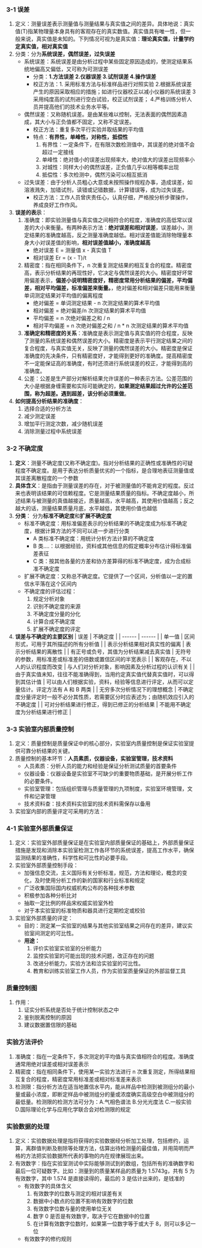 ### 3-1 误差

1. 定义：测量误差表示测量值与测量结果与真实值之间的差异。具体地说：真实值(T)指某物理量本身具有的客观存在的真实数值。真实值具有唯一性，但一般来说，真实值是未知的。下列情况可视为是真实值：**理论真实值，计量学约定真实值，相对真实值**
2. 分类：分为**系统误差，偶然误差，过失误差**
   - 系统误差：系统误差是由分析过程中某些固定原因造成的，使测定结果系统地偏高又偏低，又可称为可测误差
     - 分类：**1.方法误差 2.仪器误差 3.试剂误差 4.操作误差**
     - 校正方法：1. 采用标准方法与标准样品进行对照实验 2.根据系统误差产生的原因采取相应的措施；如进行仪器校正以减小仪器的系统误差 3 采用纯度高的试剂进行空白试验，校正试剂误差； 4.严格训练分析人员并提高他们的技术业务水平等。
   - 偶然误差：又称随机误差。是由某些难以控制，无法表面的偶然因素造成，其大小与正负值都不固定，又称不定误差。
     - 校正方法：重复多次平行实验并取结果的平均值
     - 特点：**有界性，单峰性，对称性，抵偿性**
       1. 有界性：一定条件下，在有限次数检测值中，其误差的绝对值不会超过一定接线
       2. 单峰性：绝对值小的误差出现频率大，绝对值大的误差出现频率小
       3. 对城性：同样大小的偶然误差，正负值几乎以相等概率出现
       4. 抵偿性：多次检测中，偶然污染可以相互抵消
   - 过失误差：由于分析人员粗心大意或未按照操作规程办事，造成误差，如溶液溅失，加错试剂，读错或记错数据，计算错误等，成为过失误差。
     - 校正方法：工作人员曾庆责任心，认真仔细，严格按分析步骤操作，养成良好工作作风。
3. **误差的表示**：
   1. 准确度：即实验测量值与真实值之间相符合的程度，准确度的高低常以误差的大小来衡量。有两种表示方法：**绝对误差和相对误差**，误差越小，测定结果的准确度越高，反之测量准确度越低。相对误差值能消除物理量本身大小对误差值的影响，**相对误差值越小，准确度越高**
      - 绝对误差 E = 测量值 x - 真实值 T
      - 相对误差 Er = (x - T)/t
   2. 精密度：指在相同条件下，n 次重复测定结果的相互复合的程度。精密度高，表示分析结果的再现性好，它决定与偶然误差的大小。精密度好坏常用偏差表示，**偏差小说明精密度好，精密度常用分析结果的偏差，平均偏差，相对平均偏差，标准偏差来衡量。**，绝对偏差和相对偏差只能用来衡量单词测定结果对平均值的偏离程度
      - 绝对偏差 = 单词测定结果 - n 次测定结果的算术平均值
      - 相对偏差 = 绝对偏差/n 次测定结果的算术平均值
      - 平均偏差 = n 次绝对偏差之和 / n
      - 相对平均偏差 = n 次绝对偏差之和 / n \* n 次测定结果的算术平均值
   3. **准确定和精密度的关系**：准确度是表示测定值与真实值的符合程度，反映了测量的系统误差和偶然误差的大小。精密度是表示平行测定结果之间的复合程度，与真实值无关，反映了测量的偶然误差的大小。精密度是保证准确度的先决条件，只有精密度好，才能得到更好的准确度。提高精密度不一定能保证高的准确度，有时还须进行系统误差的校正，才能得到高的准确度。
   4. 公差：公差是生产部分对解析结果允许误差的一种表示方法。公差范围的大小是根据身缠需要和实际可能确定的，**如果测定结果超过允许的公差范围，称为超差。遇到超差，该分析必须重做**。
4. **如何提高分析结果的准确度**：
   1. 选择合适的分析方法
   2. 减少测定误差
   3. 增加平行测定次数，减少随机误差
   4. 消除测量过程中系统误差

### 3-2 不确定度

1. **定义**：测量不确定度(又称不确定度)。指对分析结果的正确性或准确性的可疑程度不确定度。是用于表达分析质量优劣的一个指标，是合理地表征测量值或其误差离散程度的一个参数
2. **具体含义**：是指由于测量误差的存在，对于被测量值的不能肯定的程度。反过来也表明该结果的可信赖程度。它是测量结果质量的指标。不确定度越小，所述结果与被测量的真值越接近，质量越高，水平越高，其使用价值越高；反之越大的话，测量结果质量月底，水平越低，其使用价值也越低
3. **分类**： 分为**标准不确定度**和**扩展不确定度**
   - 标准不确定度：用标准偏差表示的分析结果的不确定度成为标准不确定度，根据计算方法的不同可以进一步进行分类
     - A 类标准不确定度：用统计分析方法计算的不确定度
     - B 类....：以根据经验，资料或其他信息的假定概率分布估计得标准偏差表征
     - C 类：按其他各量的方差和协方差算得的标准不确定度，成为合成标准不确定度
   - 扩展不确定度：又称总不确定度。它提供了一个区间，分析值以一定的置信水平落在这个区间内
   - 不确定度的评估过程：
     1. 规定分析对象
     2. 识别不确定度的来源
     3. 不确定度分量的分化
     4. 计算合成不确定度
     5. 扩展不确定度的评定
4. **误差与不确定的主要区别**
   | 误差 | 不确定度 |
   | ------ | ------ |
   | 单一值 | 区间形式，可用于其所描述的所有分析值 |
   | 表示分析结果相对真实性的偏离 | 表示分析结果的离散性 |
   | 有正号或负号，其值为分析结果减去真实值 | 无符号的参数，用标准差或标准差的倍数或置信区间的半宽表示 |
   | 客观存在，不以人的认识程度而改变 | 与人们对分析对象，影响因素及分析过程的认识有关 |
   | 由于真实值未知，往往不能准确得到，当用约定真实值代替真实值时，可以得到其估计值 | 可以由人们根据实验，资料，经验等信息进行评定，从而可以定量估计。评定方法有 A 和 B 两类 |
   | 无穷多次分析情况下的理想概念 | 不确定度分量评定时一般不必分其性质，若需要区分时应表述为；由随机效应引入的不确定度 |
   | 可对分析结果进行修正，得到已修正的分析结果 | 不能用不确定度为分析结果进行修正 |

### 3-3 实验室内部质量控制

1. 定义：质量控制是质量保证中的核心部分，实验室内质量控制是保证实验室提供可靠分析结果的关键。
2. 质量控制的基本环节：**人员素质，仪器设备，实验室管理，技术资料**
   - 人员素质：分析人员的能力和经验是保证分析测试质量的首要条件
   - 仪器设备：仪器设备是实验室不可缺少的重要物质基础，是开展分析工作的必要条件。
   - 实验室管理：包括组织管理与质量管理的九项制度，实验室环境管理，文件和记录管理
   - 技术资料查：技术资料实验室的技术资料需保存以备用
3. 实验室内部的质量评定可采用的方法：

### 4-1 实验室外部质量保证

1. 定义：实验室外部质量保证是在实验室内部质量保证的基础上，外部质量保证措施是发现和消除本实验室检测工作各环节的系统误差，提高工作水平，确保监测结果的准确性，科学性和可比性的必要手段。
2. 实验室外部质量控制手段：
   - 加强信息交流，主义国际有关分析标准，规范，方法和理论，概念的变化，及时使用分析工作的新的国家和行业标准和规定
   - 广泛收集国际国内权威机构公布的各种技术参数
   - 积极参加各种分析比对
   - 抽取一定比例的样品宋权威实验室外检
   - 对于本实验室的标准物质和器具进行定期检定或校验
3. 实验室外部质量的评定：
   - 目的：测定某一实验室的结果与其他实验室结果之间存在的差异，建议实验室间测定的可比性。
   - **用途：**
     1. 评价实验室实验室的分析能力
     2. 监控实验室的可能出现的技术问题，改正存在的问题
     3. 改进分析能力，实验方法和洽实验室的可比性。
     4. 教育和训练实验室工作人员，作为实验室质量保证的外部监督工具

### 质量控制图

1. 作用：
   1. 证实分析系统是否处于统计控制状态之中
   2. 鉴别脱离控制的原因
   3. 建议数据置信限的基础

### 实验方法评价

1. 准确度：指在一定条件下，多次测定的平均值与真实值相符合的程度。准确度通常用绝对误差或相对误差表示
2. 精密度：指在相同条件下，使用某一实验方法进行 n 次重复测定，所得结果相互复合的程度，精密度常用标准差或相对标准差来表示
3. 检测限：指分析方法在适当地置信水平内，能从样品中检测到被测组分的最小量或最小浓度，即断定样品中被测组分的量或浓度确实高级空白中被测组分的最低量。检测限的检测方法可分为：A.气相色谱法 B.分光光度法 C.一般实验 D.国际理论化学与应用化学联合会对检测限的规定

### 实验数据的处理

1. 定义：实验数据处理是指将获得的实验数据经分析加工处理，包括修约，运算，离群值判断及剔除等处理方法，估算出待检测量的最佳值，并用简明而严格的方法把实验数据所代表的事物的内在规律展现出来。
2. 有效数字：指在实验室测试中实际能够测试到的数组，包括所有的准确数字和最后一位可疑数字。比如：测量到的质量某样品的质量为 1.5743g，共有 5 为有效数字，其中 1.574 是直接读得的，最后的 3 是估计出来的，是钱准的
   - 有效数字的具体含义
     1. 有效数字的位数与测定的相对误差有关
     2. 数据中小数点的位置不影响有效数字的位数
     3. 有效数字位数与量的使用单位无关
     4. 数字 0 是否是有效数字，取决于它在数据中的位置
     5. 在计算有效数字位数时，如果第一位数字等于或大于 8，则可以多记一位
   - 有效数字的修约规则
